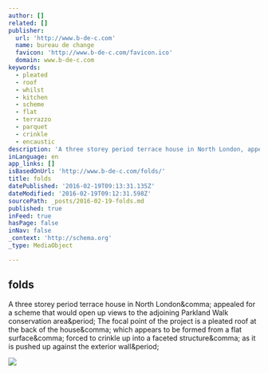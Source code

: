 ```yaml
---
author: []
related: []
publisher:
  url: 'http://www.b-de-c.com'
  name: bureau de change
  favicon: 'http://www.b-de-c.com/favicon.ico'
  domain: www.b-de-c.com
keywords:
  - pleated
  - roof
  - whilst
  - kitchen
  - scheme
  - flat
  - terrazzo
  - parquet
  - crinkle
  - encaustic
description: 'A three storey period terrace house in North London, appealed for a scheme that would open up views to the adjoining Parkland Walk conservation area. The focal point of the project is a pleated roof at the back of the house, which appears to be formed from a flat surface, forced to crinkle up into a faceted structure, as it is pushed up against the exterior wall.'
inLanguage: en
app_links: []
isBasedOnUrl: 'http://www.b-de-c.com/folds/'
title: folds
datePublished: '2016-02-19T09:13:31.135Z'
dateModified: '2016-02-19T09:12:31.598Z'
sourcePath: _posts/2016-02-19-folds.md
published: true
inFeed: true
hasPage: false
inNav: false
_context: 'http://schema.org'
_type: MediaObject

---
```

<article style=""><h1>folds</h1><p>A three storey period terrace house in North London&amp;comma; appealed for a scheme that would open up views to the adjoining Parkland Walk conservation area&amp;period; The focal point of the project is a pleated roof at the back of the house&amp;comma; which appears to be formed from a flat surface&amp;comma; forced to crinkle up into a faceted structure&amp;comma; as it is pushed up against the exterior wall&amp;period;</p><img src="http://static1.squarespace.com/static/54b906aee4b068568714f3b7/t/56058ea1e4b094761a5b0077/1454687153019/?format=1000w" /></article>